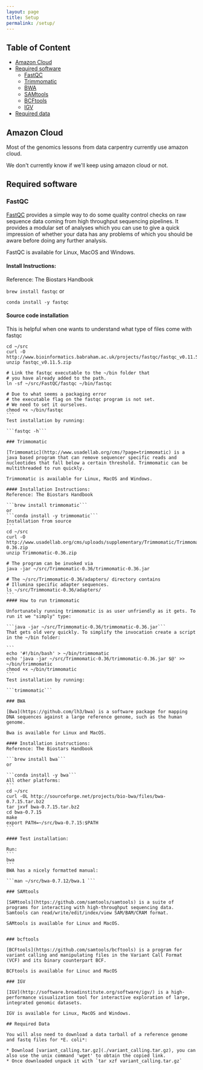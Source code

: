 ```yaml
---
layout: page
title: Setup
permalink: /setup/
---
```


## Table of Content

* [Amazon Cloud](#amazon-cloud)
* [Required software](#required-software)
    * [FastQC](#fastqc)
    * [Trimmomatic](#trimmomatic)
    * [BWA](#bwa)
    * [SAMtools](#samtools)
    * [BCFtools](#bcftools)
    * [IGV](#igv)
* [Required data](#required-data)

## Amazon Cloud

Most of the genomics lessons from data carpentry currently use amazon cloud.

We don't currently know if we'll keep using amazon cloud or not.

## Required software

### FastQC

[FastQC](http://www.bioinformatics.babraham.ac.uk/projects/fastqc/) provides a simple way to do some quality control checks on raw sequence data coming from high throughput sequencing pipelines. It provides a modular set of analyses which you can use to give a quick impression of whether your data has any problems of which you should be aware before doing any further analysis.

FastQC is available for Linux, MacOS and Windows.

#### Install Instructions:
Reference: The Biostars Handbook

```brew install fastqc```
or

```conda install -y fastqc```

#### Source code installation

This is helpful when one wants to understand what type of files come with fastqc
````
cd ~/src
curl -O http://www.bioinformatics.babraham.ac.uk/projects/fastqc/fastqc_v0.11.5.zip
unzip fastqc_v0.11.5.zip

# Link the fastqc executable to the ~/bin folder that
# you have already added to the path.
ln -sf ~/src/FastQC/fastqc ~/bin/fastqc

# Due to what seems a packaging error
# the executable flag on the fastqc program is not set.
# We need to set it ourselves.
chmod +x ~/bin/fastqc
```
Test installation by running:

```fastqc -h```

### Trimmomatic

[Trimmomatic](http://www.usadellab.org/cms/?page=trimmomatic) is a java based program that can remove sequencer specific reads and nucleotides that fall below a certain threshold. Trimmomatic can be multithreaded to run quickly.

Trimmomatic is available for Linux, MacOS and Windows.

#### Installation Instructions:
Reference: The Biostars Handbook

```brew install trimmomatic```
or
```conda install -y trimmomatic```
Installation from source
```
cd ~/src
curl -O http://www.usadellab.org/cms/uploads/supplementary/Trimmomatic/Trimmomatic-0.36.zip
unzip Trimmomatic-0.36.zip

# The program can be invoked via
java -jar ~/src/Trimmomatic-0.36/trimmomatic-0.36.jar

# The ~/src/Trimmomatic-0.36/adapters/ directory contains
# Illumina specific adapter sequences.
ls ~/src/Trimmomatic-0.36/adapters/
```
#### How to run trimmomatic

Unfortunately running trimmomatic is as user unfriendly as it gets. To run it we "simply" type:

```java -jar ~/src/Trimmomatic-0.36/trimmomatic-0.36.jar```
That gets old very quickly. To simplify the invocation create a script in the ~/bin folder:

```
echo '#!/bin/bash' > ~/bin/trimmomatic
echo 'java -jar ~/src/Trimmomatic-0.36/trimmomatic-0.36.jar $@' >> ~/bin/trimmomatic
chmod +x ~/bin/trimmomatic
```
Test installation by running:

```trimmomatic```

### BWA

[Bwa](https://github.com/lh3/bwa) is a software package for mapping DNA sequences against a large reference genome, such as the human genome.

Bwa is available for Linux and MacOS.

#### Installation instructions:
Reference: The Biostars Handbook

```brew install bwa```
or

```conda install -y bwa```
All other platforms:
```
cd ~/src
curl -OL http://sourceforge.net/projects/bio-bwa/files/bwa-0.7.15.tar.bz2
tar jxvf bwa-0.7.15.tar.bz2
cd bwa-0.7.15
make
export PATH=~/src/bwa-0.7.15:$PATH
```

#### Test installation:

Run:
```
bwa
```
BWA has a nicely formatted manual:

```man ~/src/bwa-0.7.12/bwa.1 ```

### SAMtools

[SAMtools](https://github.com/samtools/samtools) is a suite of programs for interacting with high-throughput sequencing data. Samtools can read/write/edit/index/view SAM/BAM/CRAM format.

SAMtools is available for Linux and MacOS.


### bcftools

[BCFtools](https://github.com/samtools/bcftools) is a program for variant calling and manipulating files in the Variant Call Format (VCF) and its binary counterpart BCF.

BCFtools is available for Linuc and MacOS

### IGV

[IGV](http://software.broadinstitute.org/software/igv/) is a high-performance visualization tool for interactive exploration of large, integrated genomic datasets.

IGV is available for Linux, MacOS and Windows.

## Required Data

You will also need to download a data tarball of a reference genome and fastq files for *E. coli*:

* Download [variant_calling.tar.gz](./variant_calling.tar.gz), you can also use the unix command 'wget' to obtain the copied link.
* Once downloaded unpack it with `tar xzf variant_calling.tar.gz`
